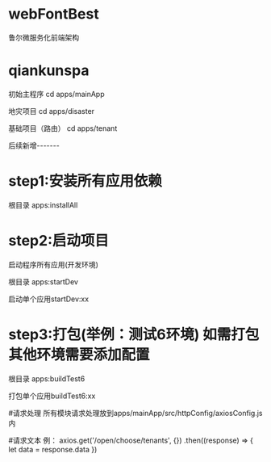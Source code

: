 # webFontBest

鲁尔微服务化前端架构
# qiankunspa

初始主程序 cd apps/mainApp

地灾项目 cd apps/disaster

基础项目（路由） cd apps/tenant

后续新增-------

# step1:安装所有应用依赖

根目录 apps:installAll

# step2:启动项目

启动程序所有应用(开发环境)

根目录 apps:startDev

启动单个应用startDev:xx

# step3:打包(举例：测试6环境) 如需打包其他环境需要添加配置

根目录 apps:buildTest6

打包单个应用buildTest6:xx

#请求处理
所有模块请求处理放到apps/mainApp/src/httpConfig/axiosConfig.js内

#请求文本
例：
 axios.get('/open/choose/tenants', {})
                .then((response) => {
                    let data = response.data
                })
